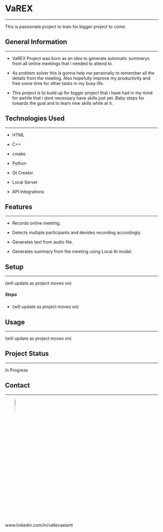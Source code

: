 <h1>VaREX</h1>
<hr><p>This is passionate project to train for bigger project to come.</p><h2>General Information</h2>
<hr><ul>
<li>VaREX Project was born as an idea to generate automatic summarys from all online meetings that i needed to attend to.</li>
</ul><ul>
<li>As problem solver this is gonna help me personally to remember all the details from the meeting. Also hopefully improve my productivity and free some time for other tasks in my busy life.</li>
</ul><ul>
<li>This project is to build up for bigger project that i have had in my mind for awhile that i dont necessary have skills just yet. Baby steps for towards the goal and to learn new skills while at it.</li>
</ul><h2>Technologies Used</h2>
<hr><ul>
<li>HTML</li>
</ul><ul>
<li>C++</li>
</ul><ul>
<li>cmake</li>
</ul><ul>
<li>Python</li>
</ul><ul>
<li>Qt Creator</li>
</ul><ul>
<li>Local Server</li>
</ul><ul>
<li>API Integrations</li>
</ul><h2>Features</h2>
<hr><ul>
<li>Records online meeting.</li>
</ul><ul>
<li>Detects multiple participants and devides recording accordingly.</li>
</ul><ul>
<li>Generates text from audio file.</li>
</ul><ul>
<li>Generates summary from the meeting using Local AI model.</li>
</ul><h2>Setup</h2>
<hr><p>(will update as project moves on)</p><h5>Steps</h5><ul>
<li>(will update as project moves on)</li>
</ul><h2>Usage</h2>
<hr><p>(will update as project moves on)</p><h2>Project Status</h2>
<hr><p>In Progress</p><h2>Contact</h2>
<hr><p><span style="margin-right: 30px;"></span><a href="www.linkedin.com/in/vallevaalanti"><img style="width: 10%;" target="_blank" src="https://cdn.jsdelivr.net/gh/devicons/devicon/icons/linkedin/linkedin-original.svg"></a></p>
www.linkedin.com/in/vallevaalanti
